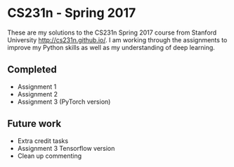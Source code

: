 # CS231n - Spring 2017

These are my solutions to the CS231n Spring 2017 course from Stanford University http://cs231n.github.io/. I am working through the assignments to improve my Python skills as well as my understanding of deep learning.

## Completed
* Assignment 1
* Assignment 2 
* Assignment 3 (PyTorch version)

## Future work
* Extra credit tasks
* Assignment 3 Tensorflow version
* Clean up commenting

